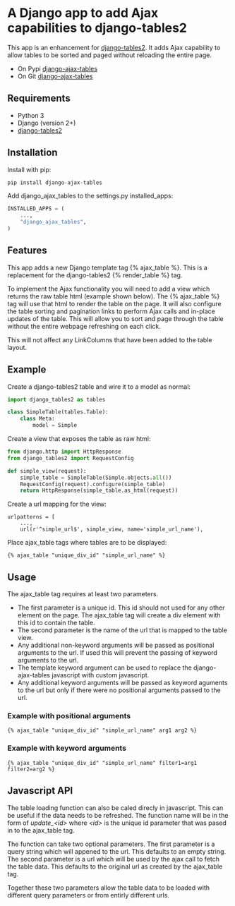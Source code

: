 # A Django app to add Ajax capabilities to django-tables2

This app is an enhancement for [django-tables2](https://pypi.python.org/pypi/django-tables2). It adds Ajax capability to allow tables to be sorted and paged without reloading the entire page. 

- On Pypi [django-ajax-tables](https://pypi.org/project/django-ajax-tables/)
- On Git [django-ajax-tables](https://github.com/KiwiTrinsic/django-ajax-tables)

## Requirements

- Python 3
- Django (version 2+)
- [django-tables2](https://pypi.python.org/pypi/django-tables2)

## Installation

Install with pip:

```python
pip install django-ajax-tables
```

Add django_ajax_tables to the settings.py installed_apps:

```python
INSTALLED_APPS = (
    ...,
    "django_ajax_tables",
)
```

## Features

This app adds a new Django template tag {% ajax_table %}. 
This is a replacement for the django-tables2 {% render_table %} tag.

To implement the Ajax functionality you will need to add a view which returns the raw table html (example shown below).
The {% ajax_table %} tag will use that html to render the table on the page.
It will also configure the table sorting and pagination links to perform Ajax calls and in-place updates of the table.
This will allow you to sort and page through the table without the entire webpage refreshing on each click.

This will not affect any LinkColumns that have been added to the table layout.

## Example

Create a django-tables2 table and wire it to a model as normal:

```python
import django_tables2 as tables

class SimpleTable(tables.Table):
    class Meta:
        model = Simple
```

Create a view that exposes the table as raw html:

```python
from django.http import HttpResponse
from django_tables2 import RequestConfig

def simple_view(request):
    simple_table = SimpleTable(Simple.objects.all())
    RequestConfig(request).configure(simple_table)
    return HttpResponse(simple_table.as_html(request))
```
Create a url mapping for the view:

```
urlpatterns = [
    ...,
    url(r'^simple_url$', simple_view, name='simple_url_name'),
```

Place ajax_table tags where tables are to be displayed:

```
{% ajax_table "unique_div_id" "simple_url_name" %}
```

## Usage

The ajax_table tag requires at least two parameters.

- The first parameter is a unique id. This id should not used for any other element on the page. The ajax_table tag will create a div element with this id to contain the table.
- The second parameter is the name of the url that is mapped to the table view.
- Any additional non-keyword arguments will be passed as positional arguments to the url. If used this will prevent the passing of keyword arguments to the url.
- The template keyword argument can be used to replace the django-ajax-tables javascript with custom javascript.
- Any additional keyword arguments will be passed as keyword aguments to the url but only if there were no positional arguments passed to the url.

### Example with positional arguments
```
{% ajax_table "unique_div_id" "simple_url_name" arg1 arg2 %}
```

### Example with keyword arguments
```
{% ajax_table "unique_div_id" "simple_url_name" filter1=arg1 filter2=arg2 %}
```

## Javascript API

The table loading function can also be caled direcly in javascript. 
This can be useful if the data needs to be refreshed.
The function name will be in the form of *update_\<id\>* where *\<id\>* is the unique id parameter that was pased in to the ajax_table tag.

The function can take two optional parameters.
The first parameter is a query string which will appened to the url.
This defaults to an empty string. 
The second parameter is a url which will be used by the ajax call to fetch the table data.
This defaults to the original url as created by the ajax_table tag.

Together these two parameters allow the table data to be loaded with different query parameters or from entirly different urls.

